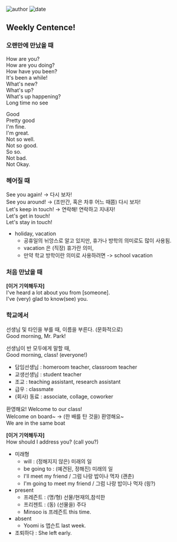 
![author](https://img.shields.io/badge/author-daesungRa-lightgray.svg?style=flat-square)
![date](https://img.shields.io/badge/date-190810-lightgray.svg?style=flat-square)

## Weekly Centence!

### 오랜만에 만났을 때
How are you?<br/>
How are you doing?<br/>
How have you been?<br/>
It's been a while!<br/>
What's new?<br/>
What's up?<br/>
What's up happening?<br/>
Long time no see<br/>

Good<br/>
Pretty good<br/>
I'm fine.<br/>
I'm great.<br/>
Not so well.<br/>
Not so good.<br/>
So so.<br/>
Not bad.<br/>
Not Okay.<br/>

### 헤어질 때
See you again! -> 다시 보자!<br/>
See you around! -> (조만간, 혹은 차후 어느 때쯤) 다시 보자!<br/>
Let's keep in touch! -> 연락해! 연락하고 지내자!<br/>
Let's get in touch!<br/>
Let's stay in touch!<br/>

* holiday, vacation
    - 공휴일의 뉘앙스로 알고 있지만, 휴가나 방학의 의미로도 많이 사용됨.
    - vacation 은 (직장) 휴가란 의미,
    - 만약 학교 방학이란 의미로 사용하려면 -> school vacation

### 처음 만났을 때
**[이거 기억해두자]**<br/>
I've heard a lot about you from [someone].<br/>
I've (very) glad to know(see) you.<br/>

### 학교에서
선생님 및 타인을 부를 때, 이름을 부른다. (문화적으로)<br/>
Good morning, Mr. Park!<br/>

선생님이 반 모두에게 말할 때,<br/>
Good morning, class! (everyone!)<br/>

* 담임선생님 : homeroom teacher, classroom teacher
* 교생선생님 : student teacher
* 조교 : teaching assistant, research assistant
* 급우 : classmate
* (회사) 동료 : associate, collage, coworker

환영해요!
Welcome to our class!<br/>
Welcome on board~ -> (한 배를 탄 것을) 환영해요~<br/>
We are in the same boat<br/>

**[이거 기억해두자]**<br/>
How should I address you? (call you?)

* 미래형
    - will : (정해지지 않은) 미래의 일
    - be going to : (예견된, 정해진) 미래의 일
    - I'll meet my friend / 그럼 나랑 밥이나 먹자 (괜춘)
    - I'm going to meet my friend / 그럼 나랑 밥이나 먹자 (읭?)
* present
    - 프레즌트 : (명/형) 선물/현재의,참석한
    - 프리젠트 : (동) (선물을) 주다
    - Minsoo is 프레즌트 this time.
* absent
    - Yoomi is 앱슨트 last week.
* 조퇴하다 : She left early.



